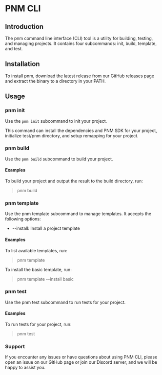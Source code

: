 # PNM CLI

## Introduction
The pnm command line interface (CLI) tool is a utility for building, testing, and managing projects. It contains four subcommands: init, build, template, and test.

## Installation
To install pnm, download the latest release from our GitHub releases page and extract the binary to a directory in your PATH.

## Usage

### pnm init
Use the `pnm init` subcommand to init your project.

This command can install the dependencies and PNM SDK for your project, initialize test/pnm directory, and setup remapping for your project.

### pnm build

Use the `pnm build` subcommand to build your project.

#### Examples
To build your project and output the result to the build directory, run:

> pnm build

### pnm template
Use the pnm template subcommand to manage templates. It accepts the following options:

- --install: Install a project template

#### Examples
To list available templates, run:

> pnm template

To install the basic template, run:

> pnm template --install basic

### pnm test
Use the pnm test subcommand to run tests for your project.

#### Examples
To run tests for your project, run:

> pnm test

### Support
If you encounter any issues or have questions about using PNM CLI, please open an issue on our GitHub page or join our Discord server,  and we will be happy to assist you.
